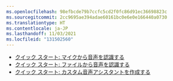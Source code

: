 ```yaml
---
ms.openlocfilehash: 98efbcde79b7ccfc5cd2f0fc86d91ec36698823c
ms.sourcegitcommit: 2cc9695ae394adae60161bc0e6e0e166440a0730
ms.translationtype: HT
ms.contentlocale: ja-JP
ms.lasthandoff: 11/03/2021
ms.locfileid: "131502560"
---
```

- [クイック スタート: マイクから音声を認識する](../../get-started-speech-to-text.md)
- [クイック スタート: ファイルから音声を認識する](../../get-started-speech-to-text.md)
- [クイック スタート: カスタム音声アシスタントを作成する](~/articles/cognitive-services/speech-service/quickstarts/voice-assistants.md)
